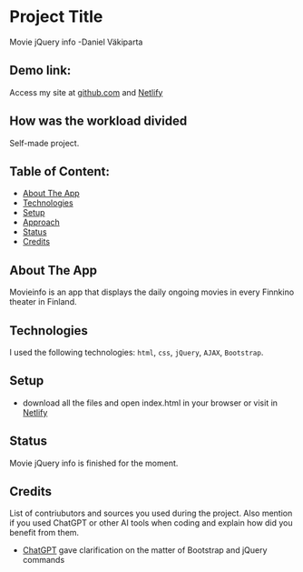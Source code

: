 # Project Title 
Movie jQuery info
-Daniel Väkiparta

## Demo link:
Access my site at [github.com](https://github.com/Moccavelli/Project-3-jQuery.git) and [Netlify](https://movieinfoquery.netlify.app/)

## How was the workload divided
Self-made project.



## Table of Content:

- [About The App](#about-the-app)
- [Technologies](#technologies)
- [Setup](#setup)
- [Approach](#approach)
- [Status](#status)
- [Credits](#credits)

## About The App
Movieinfo is an app that displays the daily ongoing movies in every Finnkino theater in Finland.

## Technologies
I used the following technologies: `html`, `css`, `jQuery`, `AJAX`, `Bootstrap`.

## Setup
- download all the files and open index.html in your browser or visit in [Netlify](https://movieinfoquery.netlify.app/)

## Status
Movie jQuery info is finished for the moment.

## Credits
List of contriubutors and sources you used during the project. Also mention if you used ChatGPT or other AI tools when coding and explain how did you benefit from them.
- [ChatGPT](https://chatgpt.com/) gave clarification on the matter of Bootstrap and jQuery commands
